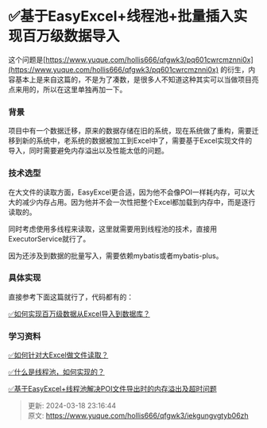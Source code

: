 # ✅基于EasyExcel+线程池+批量插入实现百万级数据导入



这个问题是[https://www.yuque.com/hollis666/qfgwk3/pq601cwrcmznni0x](https://www.yuque.com/hollis666/qfgwk3/pq601cwrcmznni0x) 的衍生，内容基本上是来自这篇的，不是为了凑数，是很多人不知道这种其实可以当做项目亮点来用的，所以在这里单独再加一下。



### 背景


项目中有一个数据迁移，原来的数据存储在旧的系统，现在系统做了重构，需要迁移到新的系统中，老系统的数据被加工到Excel中了，需要基于Excel实现文件的导入，同时需要避免内存溢出以及性能太低的问题。



### 技术选型


在大文件的读取方面，EasyExcel更合适，因为他不会像POI一样耗内存，可以大大的减少内存占用。因为他并不会一次性把整个Excel都加载到内存中，而是逐行读取的。



同时考虑使用多线程来读取，这里就需要用到线程池的技术，直接用ExecutorService就行了。



因为还涉及到数据的批量写入，需要依赖mybatis或者mybatis-plus。



### 具体实现


直接参考下面这篇就行了，代码都有的：



[✅如何实现百万级数据从Excel导入到数据库？](https://www.yuque.com/hollis666/qfgwk3/pq601cwrcmznni0x#oiW1h)



### 学习资料


[✅如何针对大Excel做文件读取？](https://www.yuque.com/hollis666/qfgwk3/fqevsshv4hxvtx69)



[✅什么是线程池，如何实现的？](https://www.yuque.com/hollis666/qfgwk3/fb5th6)



[✅基于EasyExcel+线程池解决POI文件导出时的内存溢出及超时问题](https://www.yuque.com/hollis666/qfgwk3/wcm6xqvp0z004ing)



> 更新: 2024-03-18 23:16:44  
> 原文: <https://www.yuque.com/hollis666/qfgwk3/iekgungvgtyb06zh>